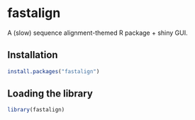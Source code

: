 
# fastalign

<!-- badges: start -->
<!-- badges: end -->

A (slow) sequence alignment-themed R package + shiny GUI.

## Installation
``` r
install.packages("fastalign")
```

## Loading the library
``` r
library(fastalign)

```

